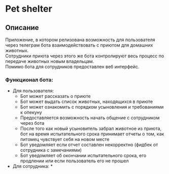 # Pet shelter
## Описание
Приложение, в котором релизована возможность для пользователя через телеграм бота взаимодействовать с приютом для домашних животных.  
Сотрудники приюта через этого же бота контролируют весь процесс по передаче животных новым владельцам.  
Помимо бота для сотрудников предоставлен веб интерфейс.
### Функционал бота:
* Для пользователя:
    * Бот может рассказать о приюте
    * Бот может выдать список животных, находящихся в приюте
    * Бот может ознакомить с порядком усыновления и требованиями к опекуну
    * Предоставляется возможность начать общение с сотрудником через бота
    * После того как новый усыновитель забрал животное из приюта, бот на время испытательного срока принимает отчеты о том, как питомец чувствует себя на новом месте
    * Бот уведомляет если отчет составлен некорректно (фидбек от сотрудника с замечаниями)
    * Бот уведомляет об окончании испытательного срока, его продлении или если пользователь его не прошел
* Для сотрудника:
    * 